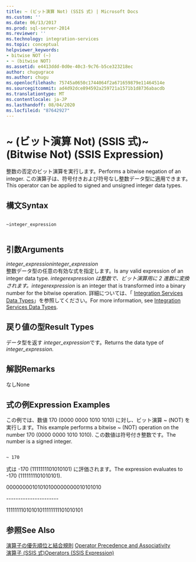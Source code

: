```yaml
---
title: ~ (ビット演算 Not) (SSIS 式) | Microsoft Docs
ms.custom: ''
ms.date: 06/13/2017
ms.prod: sql-server-2014
ms.reviewer: ''
ms.technology: integration-services
ms.topic: conceptual
helpviewer_keywords:
- bitwise NOT (~)
- ~ (bitwise NOT)
ms.assetid: e4413ddd-0d0e-40c3-9c76-b5ce323218ec
author: chugugrace
ms.author: chugu
ms.openlocfilehash: 75745a0650c1744064f2a671659879e11464514e
ms.sourcegitcommit: ad4d92dce894592a259721a1571b1d8736abacdb
ms.translationtype: MT
ms.contentlocale: ja-JP
ms.lasthandoff: 08/04/2020
ms.locfileid: "87642927"
---
```

# <a name="-bitwise-not-ssis-expression"></a><span data-ttu-id="831a4-102">~ (ビット演算 Not) (SSIS 式)</span><span class="sxs-lookup"><span data-stu-id="831a4-102">~ (Bitwise Not) (SSIS Expression)</span></span>
  <span data-ttu-id="831a4-103">整数の否定のビット演算を実行します。</span><span class="sxs-lookup"><span data-stu-id="831a4-103">Performs a bitwise negation of an integer.</span></span> <span data-ttu-id="831a4-104">この演算子は、符号付きおよび符号なし整数データ型に適用できます。</span><span class="sxs-lookup"><span data-stu-id="831a4-104">This operator can be applied to signed and unsigned integer data types.</span></span>  
  
## <a name="syntax"></a><span data-ttu-id="831a4-105">構文</span><span class="sxs-lookup"><span data-stu-id="831a4-105">Syntax</span></span>  
  
```  
  
~integer_expression  
  
```  
  
## <a name="arguments"></a><span data-ttu-id="831a4-106">引数</span><span class="sxs-lookup"><span data-stu-id="831a4-106">Arguments</span></span>  
 <span data-ttu-id="831a4-107">*integer_expression*</span><span class="sxs-lookup"><span data-stu-id="831a4-107">*integer_expression*</span></span>  
 <span data-ttu-id="831a4-108">整数データ型の任意の有効な式を指定します。</span><span class="sxs-lookup"><span data-stu-id="831a4-108">Is any valid expression of an integer data type.</span></span> <span data-ttu-id="831a4-109">*integer*_*expression* は整数で、ビット演算用に 2 進数に変換されます。</span><span class="sxs-lookup"><span data-stu-id="831a4-109">*integer*_*expression* is an integer that is transformed into a binary number for the bitwise operation.</span></span> <span data-ttu-id="831a4-110">詳細については、「 [Integration Services Data Types](../data-flow/integration-services-data-types.md)」を参照してください。</span><span class="sxs-lookup"><span data-stu-id="831a4-110">For more information, see [Integration Services Data Types](../data-flow/integration-services-data-types.md).</span></span>  
  
## <a name="result-types"></a><span data-ttu-id="831a4-111">戻り値の型</span><span class="sxs-lookup"><span data-stu-id="831a4-111">Result Types</span></span>  
 <span data-ttu-id="831a4-112">データ型を返す *integer_expression*です。</span><span class="sxs-lookup"><span data-stu-id="831a4-112">Returns the data type of *integer_expression.*</span></span>  
  
## <a name="remarks"></a><span data-ttu-id="831a4-113">解説</span><span class="sxs-lookup"><span data-stu-id="831a4-113">Remarks</span></span>  
 <span data-ttu-id="831a4-114">なし</span><span class="sxs-lookup"><span data-stu-id="831a4-114">None</span></span>  
  
## <a name="expression-examples"></a><span data-ttu-id="831a4-115">式の例</span><span class="sxs-lookup"><span data-stu-id="831a4-115">Expression Examples</span></span>  
 <span data-ttu-id="831a4-116">この例では、数値 170 (0000 0000 1010 1010) に対し、ビット演算 ~ (NOT) を実行します。</span><span class="sxs-lookup"><span data-stu-id="831a4-116">This example performs a bitwise ~ (NOT) operation on the number 170 (0000 0000 1010 1010).</span></span> <span data-ttu-id="831a4-117">この数値は符号付き整数です。</span><span class="sxs-lookup"><span data-stu-id="831a4-117">The number is a signed integer.</span></span>  
  
```  
  
~ 170  
```  
  
 <span data-ttu-id="831a4-118">式は -170 (1111111101010101) に評価されます。</span><span class="sxs-lookup"><span data-stu-id="831a4-118">The expression evaluates to -170 (1111111101010101).</span></span>  
  
 <span data-ttu-id="831a4-119">0000000010101010</span><span class="sxs-lookup"><span data-stu-id="831a4-119">0000000010101010</span></span>  
  
 ---------------------\-  
  
 <span data-ttu-id="831a4-120">1111111101010101</span><span class="sxs-lookup"><span data-stu-id="831a4-120">1111111101010101</span></span>  
  
## <a name="see-also"></a><span data-ttu-id="831a4-121">参照</span><span class="sxs-lookup"><span data-stu-id="831a4-121">See Also</span></span>  
 <span data-ttu-id="831a4-122">[演算子の優先順位と結合規則](operator-precedence-and-associativity.md) </span><span class="sxs-lookup"><span data-stu-id="831a4-122">[Operator Precedence and Associativity](operator-precedence-and-associativity.md) </span></span>  
 [<span data-ttu-id="831a4-123">演算子 &#40;SSIS 式&#41;</span><span class="sxs-lookup"><span data-stu-id="831a4-123">Operators &#40;SSIS Expression&#41;</span></span>](operators-ssis-expression.md)  
  
  
